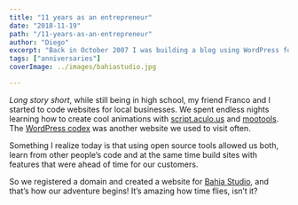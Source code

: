 ```yaml
---
title: "11 years as an entrepreneur"
date: "2018-11-19"
path: "/11-years-as-an-entrepreneur"
author: "Diego"
excerpt: "Back in October 2007 I was building a blog using WordPress for what it would be my first company."
tags: ["anniversaries"]
coverImage: ../images/bahiastudio.jpg

---
```


_Long story short_, while still being in high school, my friend Franco and I started to code websites for local businesses. We spent endless nights learning how to create cool animations with [script.aculo.us](https://script.aculo.us/) and [mootools](https://mootools.net/). The [WordPress codex](https://codex.wordpress.org/) was another website we used to visit often.

Something I realize today is that using open source tools allowed us both, learn from other people’s code and at the same time build sites with features that were ahead of time for our customers.

So we registered a domain and created a website for [Bahia Studio](https://web.archive.org/web/20071114114424/http://www.bahiastudio.com.ar:80/), and that’s how our adventure begins! It’s amazing how time flies, isn’t it?